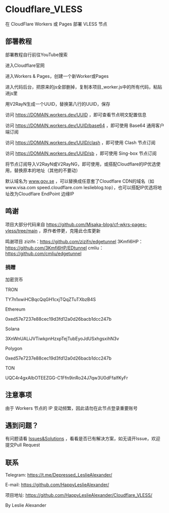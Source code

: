 # Cloudflare_VLESS

在 CloudFlare Workers 或 Pages 部署 VLESS 节点

## 部署教程

部署教程自行前往YouTube搜索

进入Cloudflare官网

进入Workers & Pages，创建一个新Worker或Pages

进入代码后台，把原来的js全部删掉，复制本项目_worker.js中的所有代码，粘贴进js里

用V2RayN生成一个UUID，替换第八行的UUID，保存


访问 https://DOMAIN.workers.dev/UUID ，即可查看节点明文配置信息

访问 https://DOMAIN.workers.dev/UUID/base64 ，即可使用 Base64 通用客户端订阅

访问 https://DOMAIN.workers.dev/UUID/clash ，即可使用 Clash 节点订阅

访问 https://DOMAIN.workers.dev/UUID/sb ，即可使用 Sing-box 节点订阅

将节点订阅导入V2RayN或V2RayNG，即可使用，或搭配Cloudflare的IP优选使用，替换原本的地址（其他的不要动）

默认域名为 www.gov.se ，可以替换成任意套了Cloudflare CDN的域名（如www.visa.com speed.cloudflare.com leslieblog.top），也可以搭配IP优选将地址改为Cloudflare EndPoint 边缘IP

## 鸣谢

项目大部分代码来自 https://github.com/Misaka-blog/cf-wkrs-pages-vless/tree/main ，原作者停更，克隆此仓库更新

鸣谢项目
zizifn：https://github.com/zizifn/edgetunnel
3Kmfi6HP：https://github.com/3Kmfi6HP/EDtunnel
cmliu：https://github.com/cmliu/edgetunnel

### 捐赠

加密货币

TRON

TY7n1xwiHCBqcQqGH1cxjTQqZTuTXbzB4S

Ethereum

0xed57e7237e88cec19d3fd12a0d26bacb1dcc247b

Solana

3XnWnUALiJVTiwkpnHzxpTejTubEyoJdUSxhgsxihN3v

Polygon

0xed57e7237e88cec19d3fd12a0d26bacb1dcc247b

TON

UQC4r4gxAIbOTEEZGG-C1Ffn9inRo24J7qw3U0dFfaIfKyFr

## 注意事项

由于 Workers 节点的 IP 变动频繁，因此请勿在此节点登录重要账号

## 遇到问题？

有问题请看 [Issues&Solutions](https://github.com/HappyLeslieAlexander/Cloudflare_VLESS/blob/main/Issues%26Solutions.md) ，看看是否已有解决方案，如无请开Issue，欢迎提交Pull Request

## 联系
Telegram: https://t.me/Depressed_LeslieAlexander/

E-mail: https://github.com/HappyLeslieAlexander/

项目地址: https://github.com/HappyLeslieAlexander/Cloudflare_VLESS/

By Leslie Alexander
